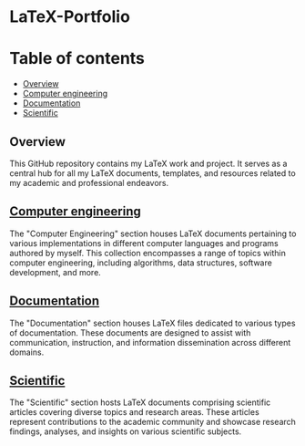 # LaTeX-Portfolio

# Table of contents

- [Overview](#overview)
- [Computer engineering](#computer-engineering)
- [Documentation](#documentaion)
- [Scientific](#scientific)


## Overview

This GitHub repository contains my LaTeX work and project. It serves as a central hub for all my LaTeX documents, templates, and resources related to my academic and professional endeavors.

## [Computer engineering](https://github.com/nnalijm/LaTeX-Portfolio/tree/main/Computer%20engineering)

The "Computer Engineering" section houses LaTeX documents pertaining to various implementations in different computer languages and programs authored by myself. This collection encompasses a range of topics within computer engineering, including algorithms, data structures, software development, and more.

## [Documentation](https://github.com/nnalijm/LaTeX-Portfolio/tree/main/Documentation)

The "Documentation" section houses LaTeX files dedicated to various types of documentation. These documents are designed to assist with communication, instruction, and information dissemination across different domains.

## [Scientific](https://github.com/nnalijm/LaTeX-Portfolio/tree/main/Scientific)

The "Scientific" section hosts LaTeX documents comprising scientific articles covering diverse topics and research areas. These articles represent contributions to the academic community and showcase research findings, analyses, and insights on various scientific subjects.
